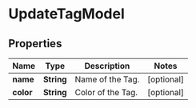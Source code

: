 

# UpdateTagModel


## Properties

| Name | Type | Description | Notes |
|------------ | ------------- | ------------- | -------------|
|**name** | **String** | Name of the Tag. |  [optional] |
|**color** | **String** | Color of the Tag. |  [optional] |



